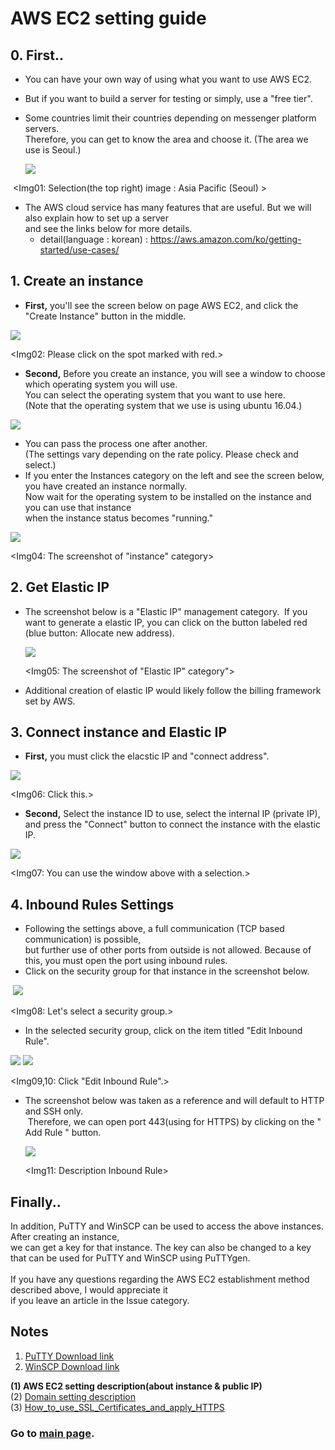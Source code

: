 # AWS EC2 setting guide

## 0. First.. <br/>

- You can have your own way of using what you want to use AWS EC2.
- But if you want to build a server for testing or simply, use a "free tier".
- Some countries limit their countries depending on messenger platform servers. <br/>
  Therefore, you can get to know the area and choose it. (The area we use is Seoul.)
  
  <img src="https://github.com/kuj0210/IoT-Pet-Home-System/blob/master/.README/Notes/aws_ec2_setting_im01.PNG">
  
  <Img01: Selection(the top right) image : Asia Pacific (Seoul) >
  
- The AWS cloud service has many features that are useful. But we will also explain how to set up a server <br/>
  and see the links below for more details. <br/>
  + detail(language : korean) : https://aws.amazon.com/ko/getting-started/use-cases/
  

## 1. Create an instance

- **First,** you'll see the screen below on page AWS EC2, and click the "Create Instance" button in the middle.

<img src="https://github.com/kuj0210/IoT-Pet-Home-System/blob/master/.README/Notes/aws_ec2_setting_im02.PNG">

  <Img02: Please click on the spot marked with red.>

- **Second,** Before you create an instance, you will see a window to choose which operating system you will use. <br/>
  You can select the operating system that you want to use here. <br/>
  (Note that the operating system that we use is using ubuntu 16.04.)
  
<img src = "https://github.com/kuj0210/IoT-Pet-Home-System/blob/master/.README/Notes/aws_ec2_setting_im03.PNG">

  <Img03 : Select operating system>
  
- You can pass the process one after another. <br/>
  (The settings vary depending on the rate policy. Please check and select.)
- If you enter the Instances category on the left and see the screen below, you have created an instance normally.<br/>
  Now wait for the operating system to be installed on the instance and you can use that instance <br/>
  when the instance status becomes "running."
  
<img src = "https://github.com/kuj0210/IoT-Pet-Home-System/blob/master/.README/Notes/aws_ec2_setting_im04.PNG">

  <Img04: The screenshot of "instance" category>
  
  
## 2. Get Elastic IP

- The screenshot below is a "Elastic IP" management category.
  If you want to generate a elastic IP, you can click on the button labeled red (blue button: Allocate new address).


  <img src = "https://github.com/kuj0210/IoT-Pet-Home-System/blob/master/.README/Notes/aws_ec2_setting_im05.PNG">
  
  <Img05: The screenshot of "Elastic IP" category">
  
- Additional creation of elastic IP would likely follow the billing framework set by AWS.

  
## 3. Connect instance and Elastic IP

- **First,** you must click the elacstic IP  and "connect address".

<img src = "https://github.com/kuj0210/IoT-Pet-Home-System/blob/master/.README/Notes/aws_ec2_setting_im06.PNG">

<Img06: Click this.>

- **Second,** Select the instance ID to use, select the internal IP (private IP),<br/>
  and press the "Connect" button to connect the instance with the elastic IP.
  
<img src = "https://github.com/kuj0210/IoT-Pet-Home-System/blob/master/.README/Notes/aws_ec2_setting_im07.PNG">

<Img07: You can use the window above with a selection.>


## 4. Inbound Rules Settings

- Following the settings above, a full communication (TCP based communication) is possible, <br/>
  but further use of other ports from outside is not allowed. Because of this, you must open the port using inbound rules.
- Click on the security group for that instance in the screenshot below.
  
  
  <img src = "https://github.com/kuj0210/IoT-Pet-Home-System/blob/master/.README/Notes/aws_ec2_setting_im08.PNG">
  
  <Img08: Let's select a security group.>
  
- In the selected security group, click on the item titled "Edit Inbound Rule".

 <img src = "https://github.com/kuj0210/IoT-Pet-Home-System/blob/master/.README/Notes/aws_ec2_setting_im09.PNG">
 <img src = "https://github.com/kuj0210/IoT-Pet-Home-System/blob/master/.README/Notes/aws_ec2_setting_im10.PNG">
 
 <Img09,10: Click "Edit Inbound Rule".>
 
- The screenshot below was taken as a reference and will default to HTTP and SSH only.<br/>
  Therefore, we can open port 443(using for HTTPS) by clicking on the " Add Rule " button.
  
  <img src = "https://github.com/kuj0210/IoT-Pet-Home-System/blob/master/.README/Notes/aws_ec2_setting_im11.PNG">
  
  <Img11: Description Inbound Rule>
  
  
## Finally..

In addition, PuTTY and WinSCP can be used to access the above instances. After creating an instance,<br/>
we can get a key for that instance. The key can also be changed to a key that can be used for PuTTY and WinSCP using PuTTYgen.<br/>
<br/>
If you have any questions regarding the AWS EC2 establishment method described above, I would appreciate it <br/>
if you leave an article in the Issue category.<br/>



## Notes

1. [PuTTY Download link](https://www.putty.org/)
2. [WinSCP Download link](https://winscp.net/eng/download.php)

**(1) AWS EC2 setting description(about instance & public IP)**<br/>
(2) [Domain setting description](https://github.com/kuj0210/IoT-Pet-Home-System/blob/master/.README/Notes/Domain_setting.md)<br/>
(3) [How_to_use_SSL_Certificates_and_apply_HTTPS](https://github.com/kuj0210/IoT-Pet-Home-System/blob/master/.README/Notes/How_to_use_SSL_Certificates_and_apply_HTTPS.md)<br/>

### Go to [main page](https://github.com/kuj0210/IoT-Pet-Home-System).

